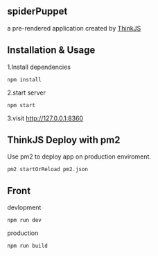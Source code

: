 
## spiderPuppet

a pre-rendered application created by [ThinkJS](http://www.thinkjs.org)

## Installation & Usage

1.Install dependencies

```
npm install
```

2.start server
```
npm start
```

3.visit http://127.0.0.1:8360


## ThinkJS Deploy with pm2

Use pm2 to deploy app on production enviroment.

```
pm2 startOrReload pm2.json
```

## Front

devlopment
```
npm run dev
```

production
```
npm run build
```

